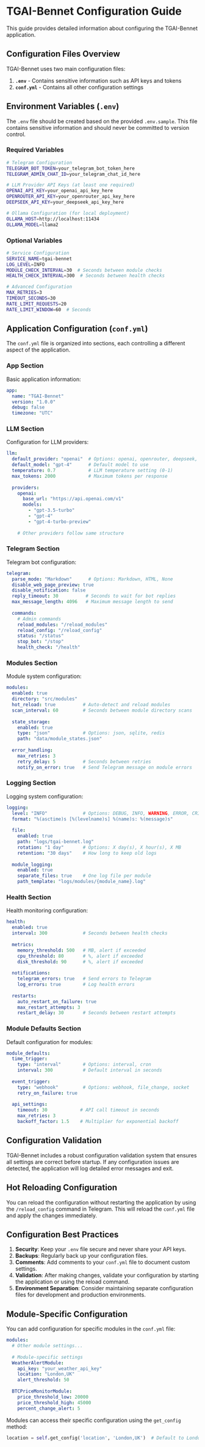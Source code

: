# TGAI-Bennet Configuration Guide

This guide provides detailed information about configuring the TGAI-Bennet application.

## Configuration Files Overview

TGAI-Bennet uses two main configuration files:

1. **`.env`** - Contains sensitive information such as API keys and tokens
2. **`conf.yml`** - Contains all other configuration settings

## Environment Variables (`.env`)

The `.env` file should be created based on the provided `.env.sample`. This file contains sensitive information and should never be committed to version control.

### Required Variables

```bash
# Telegram Configuration
TELEGRAM_BOT_TOKEN=your_telegram_bot_token_here
TELEGRAM_ADMIN_CHAT_ID=your_telegram_chat_id_here

# LLM Provider API Keys (at least one required)
OPENAI_API_KEY=your_openai_api_key_here
OPENROUTER_API_KEY=your_openrouter_api_key_here
DEEPSEEK_API_KEY=your_deepseek_api_key_here

# Ollama Configuration (for local deployment)
OLLAMA_HOST=http://localhost:11434
OLLAMA_MODEL=llama2
```

### Optional Variables

```bash
# Service Configuration
SERVICE_NAME=tgai-bennet
LOG_LEVEL=INFO
MODULE_CHECK_INTERVAL=30  # Seconds between module checks
HEALTH_CHECK_INTERVAL=300  # Seconds between health checks

# Advanced Configuration
MAX_RETRIES=3
TIMEOUT_SECONDS=30
RATE_LIMIT_REQUESTS=20
RATE_LIMIT_WINDOW=60  # Seconds
```

## Application Configuration (`conf.yml`)

The `conf.yml` file is organized into sections, each controlling a different aspect of the application.

### App Section

Basic application information:

```yaml
app:
  name: "TGAI-Bennet"
  version: "1.0.0"
  debug: false
  timezone: "UTC"
```

### LLM Section

Configuration for LLM providers:

```yaml
llm:
  default_provider: "openai"  # Options: openai, openrouter, deepseek, ollama
  default_model: "gpt-4"      # Default model to use
  temperature: 0.7            # LLM temperature setting (0-1)
  max_tokens: 2000            # Maximum tokens per response
  
  providers:
    openai:
      base_url: "https://api.openai.com/v1"
      models:
        - "gpt-3.5-turbo"
        - "gpt-4"
        - "gpt-4-turbo-preview"
    
    # Other providers follow same structure
```

### Telegram Section

Telegram bot configuration:

```yaml
telegram:
  parse_mode: "Markdown"      # Options: Markdown, HTML, None
  disable_web_page_preview: true
  disable_notification: false
  reply_timeout: 30          # Seconds to wait for bot replies
  max_message_length: 4096   # Maximum message length to send
  
  commands:
    # Admin commands
    reload_modules: "/reload_modules"
    reload_config: "/reload_config" 
    status: "/status"
    stop_bot: "/stop"
    health_check: "/health"
```

### Modules Section

Module system configuration:

```yaml
modules:
  enabled: true
  directory: "src/modules"
  hot_reload: true          # Auto-detect and reload modules
  scan_interval: 60         # Seconds between module directory scans
  
  state_storage:
    enabled: true
    type: "json"            # Options: json, sqlite, redis
    path: "data/module_states.json"
  
  error_handling:
    max_retries: 3
    retry_delay: 5          # Seconds between retries
    notify_on_error: true   # Send Telegram message on module errors
```

### Logging Section

Logging system configuration:

```yaml
logging:
  level: "INFO"             # Options: DEBUG, INFO, WARNING, ERROR, CRITICAL
  format: "%(asctime)s [%(levelname)s] %(name)s: %(message)s"
  
  file:
    enabled: true
    path: "logs/tgai-bennet.log"
    rotation: "1 day"       # Options: X day(s), X hour(s), X MB
    retention: "30 days"    # How long to keep old logs
    
  module_logging:
    enabled: true
    separate_files: true    # One log file per module
    path_template: "logs/modules/{module_name}.log"
```

### Health Section

Health monitoring configuration:

```yaml
health:
  enabled: true
  interval: 300             # Seconds between health checks
  
  metrics:
    memory_threshold: 500   # MB, alert if exceeded
    cpu_threshold: 80       # %, alert if exceeded
    disk_threshold: 90      # %, alert if exceeded
  
  notifications:
    telegram_errors: true   # Send errors to Telegram
    log_errors: true        # Log health errors
    
  restarts:
    auto_restart_on_failure: true
    max_restart_attempts: 3
    restart_delay: 30       # Seconds between restart attempts
```

### Module Defaults Section

Default configuration for modules:

```yaml
module_defaults:
  time_trigger:
    type: "interval"        # Options: interval, cron
    interval: 300           # Default interval in seconds
    
  event_trigger:
    type: "webhook"         # Options: webhook, file_change, socket
    retry_on_failure: true
    
  api_settings:
    timeout: 30            # API call timeout in seconds
    max_retries: 3
    backoff_factor: 1.5    # Multiplier for exponential backoff
```

## Configuration Validation

TGAI-Bennet includes a robust configuration validation system that ensures all settings are correct before startup. If any configuration issues are detected, the application will log detailed error messages and exit.

## Hot Reloading Configuration

You can reload the configuration without restarting the application by using the `/reload_config` command in Telegram. This will reload the `conf.yml` file and apply the changes immediately.

## Configuration Best Practices

1. **Security**: Keep your `.env` file secure and never share your API keys.
2. **Backups**: Regularly back up your configuration files.
3. **Comments**: Add comments to your `conf.yml` file to document custom settings.
4. **Validation**: After making changes, validate your configuration by starting the application or using the reload command.
5. **Environment Separation**: Consider maintaining separate configuration files for development and production environments.

## Module-Specific Configuration

You can add configuration for specific modules in the `conf.yml` file:

```yaml
modules:
  # Other module settings...
  
  # Module-specific settings
  WeatherAlertModule:
    api_key: "your_weather_api_key"
    location: "London,UK"
    alert_threshold: 50
  
  BTCPriceMonitorModule:
    price_threshold_low: 20000
    price_threshold_high: 45000
    percent_change_alert: 5
```

Modules can access their specific configuration using the `get_config` method:

```python
location = self.get_config('location', 'London,UK')  # Default to London if not specified
```
